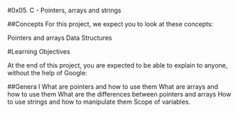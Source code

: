 #0x05. C - Pointers, arrays and strings

##Concepts
For this project, we expect you to look at these concepts:

Pointers and arrays
Data Structures

#Learning Objectives

At the end of this project, you are expected to be able to explain to anyone, without the help of Google:

##Genera
l
What are pointers and how to use them
What are arrays and how to use them
What are the differences between pointers and arrays
How to use strings and how to manipulate them
Scope of variables.
